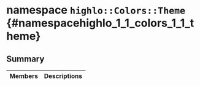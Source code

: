 # namespace `highlo::Colors::Theme` {#namespacehighlo_1_1_colors_1_1_theme}

## Summary

 Members                        | Descriptions                                
--------------------------------|---------------------------------------------

